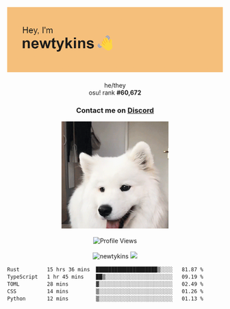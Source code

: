 <div align="center">
    <p>
        <h2>
            <img src="banner.png" alt="✨ Hey, I'm newt!">
        </h2>
        <p>
			he/they <br>
			osu! rank <strong>#<!--osu-global-rank-->60,672<!--osu-global-rank--></strong>
		</p>
		<h3>Contact me on <a href="https://discord.gg/brEhN5Y7YK">Discord</a></h3>
    </p>
    <img src="dog.gif" height="250"><br><br>
    <img src="https://komarev.com/ghpvc/?username=newtykins&style=flat-square&color=000000" alt="Profile Views">
    <br><br>
</div>

<div align="center">
	<img src="https://github-readme-stats.vercel.app/api?username=newtykins&show_icons=true&locale=en&theme=dark&hide_border=true&count_private=true&custom_title=My%20Stats&line_height=25" alt="newtykins" width="420">
    <img src="https://github-readme-streak-stats.herokuapp.com?user=newtykins&hide_border=true&date_format=M%20j%5B%2C%20Y%5D&theme=dark" width="420">
</div>

<!--START_SECTION:waka-->

```txt
Rust         15 hrs 36 mins  ████████████████████▒░░░░   81.87 %
TypeScript   1 hr 45 mins    ██▒░░░░░░░░░░░░░░░░░░░░░░   09.19 %
TOML         28 mins         ▓░░░░░░░░░░░░░░░░░░░░░░░░   02.49 %
CSS          14 mins         ▒░░░░░░░░░░░░░░░░░░░░░░░░   01.26 %
Python       12 mins         ▒░░░░░░░░░░░░░░░░░░░░░░░░   01.13 %
```

<!--END_SECTION:waka-->
